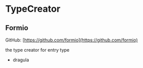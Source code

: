 # TypeCreator

## Formio

GitHub: [https://github.com/formio](https://github.com/formio)

the type creator for entry type

- dragula
  